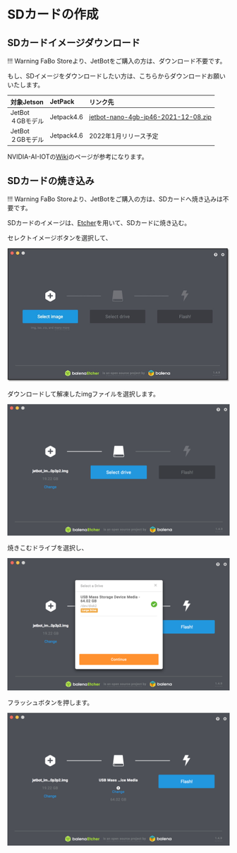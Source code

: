 # SDカードの作成

## SDカードイメージダウンロード

!!! Warning
	FaBo Storeより、JetBotをご購入の方は、ダウンロード不要です。

もし、SDイメージをダウンロードしたい方は、こちらからダウンロードお願いいたします。

|  対象Jetson  |  JetPack  | リンク先  |
|:-----------|:------------|:------------|
|  JetBot<br>４GBモデル  |Jetpack4.6|  [jetbot-nano-4gb-jp46-2021-12-08.zip](https://drive.google.com/file/d/1kCc8-WzXjfsZwki2hwdwUsTFAujELF6H/view?usp=sharing)|
|  JetBot<br>２GBモデル  |Jetpack4.6|  2022年1月リリース予定  |

NVIDIA-AI-IOTの[Wiki](https://github.com/NVIDIA-AI-IOT/jetbot/wiki/software-setup)のページが参考になります。

## SDカードの焼き込み

!!! Warning
	FaBo Storeより、JetBotをご購入の方は、SDカードへ焼き込みは不要です。

SDカードのイメージは、[Etcher](https://www.balena.io/etcher/)を用いて、SDカードに焼き込む。

セレクトイメージボタンを選択して、

![](./img/sd001.png)

ダウンロードして解凍したimgファイルを選択します。

![](./img/sd003.png)

焼きこむドライブを選択し、

![](./img/sd004.png)

フラッシュボタンを押します。

![](./img/sd005.png)


